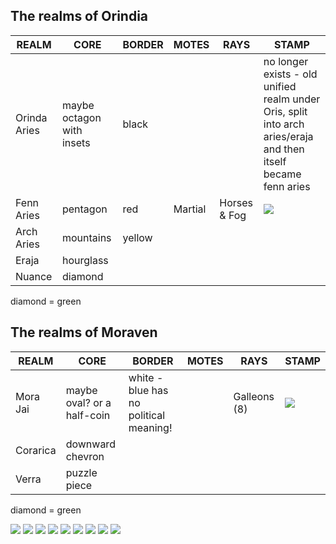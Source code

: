 
## The realms of Orindia 

| REALM        | CORE                      | BORDER | MOTES   | RAYS         | STAMP                                                                                                          |
| ------------ | ------------------------- | ------ | ------- | ------------ | -------------------------------------------------------------------------------------------------------------- |
| Orinda Aries | maybe octagon with insets | black  |         |              | no longer exists - old unified realm under Oris, split into arch aries/eraja and then itself became fenn aries |
| Fenn Aries   | pentagon                  | red    | Martial | Horses & Fog | ![](https://i.imgur.com/VsUaKFU.png)                                                                           |
| Arch Aries   | mountains                 | yellow |         |              |                                                                                                                |
| Eraja        | hourglass                 |        |         |              |                                                                                                                |
| Nuance       | diamond                   |        |         |              |                                                                                                                |
diamond = green
## The realms of Moraven 

| REALM    | CORE                       | BORDER                                 | MOTES | RAYS         | STAMP                                |
| -------- | -------------------------- | -------------------------------------- | ----- | ------------ | ------------------------------------ |
| Mora Jai | maybe oval? or a half-coin | white - blue has no political meaning! |       | Galleons (8) | ![](https://i.imgur.com/pcjgDmk.png) |
| Corarica | downward chevron           |                                        |       |              |                                      |
| Verra    | puzzle piece               |                                        |       |              |                                      |
diamond = green


![](https://i.imgur.com/gXKMTOp.jpeg)
![](https://i.imgur.com/h3taxU3.jpeg)
![](https://i.imgur.com/dzSJ18Y.jpeg)
![](https://i.imgur.com/nfxXe0y.jpeg)
![](https://i.imgur.com/jq8Lscj.jpeg)
![](https://i.imgur.com/I7xqnsB.jpeg)
![](https://i.imgur.com/mIcTVrZ.jpeg)
![](https://i.imgur.com/bOtPryO.jpeg)
![](https://i.imgur.com/8rJrJZT.jpeg)


